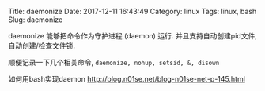 Title: daemonize
Date: 2017-12-11 16:43:49
Category: linux
Tags: linux, bash
Slug: daemonize

daemonize 能够把命令作为守护进程 (daemon) 运行.
并且支持自动创建pid文件, 自动创建/检查文件锁.

顺便记录一下几个相关命令, `daemonize, nohup, setsid, &, disown`


如何用bash实现daemon
http://blog.n01se.net/blog-n01se-net-p-145.html
